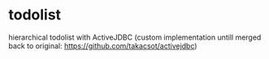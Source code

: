 todolist
========

hierarchical todolist with ActiveJDBC (custom implementation untill merged back to original: https://github.com/takacsot/activejdbc)
